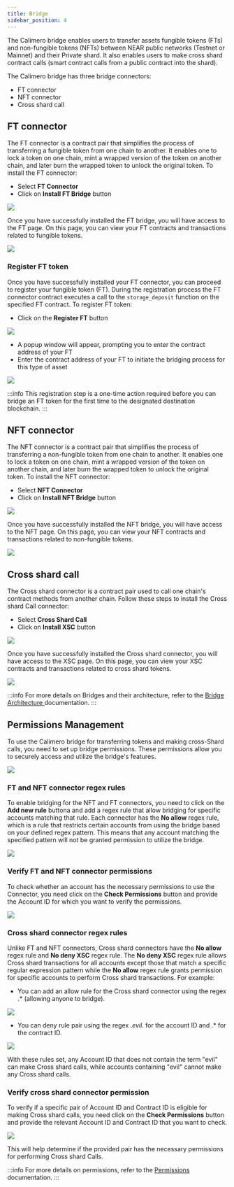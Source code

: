 ```yaml
---
title: Bridge
sidebar_position: 4
---
```


The Calimero bridge enables users to transfer assets fungible tokens (FTs) and non-fungible tokens (NFTs) between NEAR public networks (Testnet or Mainnet) and their Private shard. It also enables users to make cross shard contract calls (smart contract calls from a public contract into the shard).

The Calimero bridge has three bridge connectors:
- FT connector
- NFT connector
- Cross shard call

## FT connector

The FT connector is a contract pair that simplifies the process of transferring a fungible token from one chain to another. It enables one to lock a token on one chain, mint a wrapped version of the token on another chain, and later burn the wrapped token to unlock the original token. To install the FT connector:

- Select **FT Connector**
- Click on **Install FT Bridge** button

![](../../static/img/ft-connectors.png)

Once you have successfully installed the FT bridge, you will have access to the FT page. On this page, you can view your FT contracts and transactions related to fungible tokens. 

![](../../static/img/ft-connector-page.png)


### Register FT token

Once you have successfully installed your FT connector, you can proceed to register your fungible token (FT). During the registration process the FT connector contract executes a call to the `storage_deposit` function on the specified FT contract. To register FT token:

- Click on the **Register FT** button

![](../../static/img/register-ft.png)

- A popup window will appear, prompting you to enter the contract address of your FT
- Enter the contract address of your FT to initiate the bridging process for this type of asset

![](../../static/img/ft_contract_address.png)

:::info
This registration step is a one-time action required before you can bridge an FT token for the first time to the designated destination blockchain.
:::

## NFT connector

The NFT connector is a contract pair that simplifies the process of transferring a non-fungible token from one chain to another. It enables one to lock a token on one chain, mint a wrapped version of the token on another chain, and later burn the wrapped token to unlock the original token. To install the NFT connector:

- Select **NFT Connector**
- Click on **Install NFT Bridge** button

![](../../static/img/nft-connectors.png)

Once you have successfully installed the NFT bridge, you will have access to the NFT page. On this page, you can view your NFT contracts and transactions related to non-fungible tokens.

![](../../static/img/nft-bridge-overview.png)

## Cross shard call

The Cross shard connector is a contract pair used to call one chain's contract methods from another chain. Follow these steps to install the Cross shard Call connector:

- Select **Cross Shard Call**
- Click on **Install XSC** button

![](../../static/img/cross-shard.png)

Once you have successfully installed the Cross shard connector, you will have access to the XSC page. On this page, you can view your XSC contracts and transactions related to cross shard tokens.

![](../../static/img/xsc-bridge-overview.png)

:::info
For more details on Bridges and their architecture, refer to the [Bridge Architecture ](https://docs.calimero.network/bridge/architecture) documentation.
:::

## Permissions Management

To use the Calimero bridge for transferring tokens and making cross-Shard calls, you need to set up bridge permissions.  These permissions allow you to securely access and utilize the bridge's features.

![](../../static/img/permissions-management.png)

### FT and NFT connector regex rules

To enable bridging for the NFT and FT connectors, you need to click on the **Add new rule** buttona and add a regex rule that allow bridging for specific accounts matching that rule. Each connector has the **No allow** regex rule, which is a rule that restricts certain accounts from using the bridge based on your defined regex pattern. This means that any account matching the specified pattern will not be granted permission to utilize the bridge.

![](../../static/img/add-regex-rule.png)

### Verify FT and NFT connector permissions

To check whether an account has the necessary permissions to use the Connector, you need click on the **Check Permissions** button and provide the Account ID for which you want to verify the permissions. 

![](../../static/img/check-permissions.png)

### Cross shard connector regex rules

Unlike FT and NFT connectors, Cross shard connectors have the **No allow** regex rule and **No deny XSC** regex rule. The **No deny XSC** regex rule allows Cross shard transactions for all accounts except those that match a specific regular expression pattern while the **No allow** regex rule grants permission for specific accounts to perform Cross shard transactions. For example:

- You can add an allow rule for the Cross shard connector using the regex .* (allowing anyone to bridge). 

![](../../static/img/xsc-regex-allow.png)

- You can deny rule pair using the regex .*evil.* for the account ID and .* for the contract ID.

![](../../static/img/deny-rule.png)

With these rules set, any Account ID that does not contain the term "evil" can make Cross shard calls, while accounts containing "evil" cannot make any Cross shard calls.

### Verify cross shard connector permission

To verify if a specific pair of Account ID and Contract ID is eligible for making Cross shard calls, you need click on the **Check Permissions** button and provide the relevant Account ID and Contract ID that you want to check. 

![](../../static/img/deny-permisson-rule.png)

This will help determine if the provided pair has the necessary permissions for performing Cross shard Calls.

:::info
For more details on permissions, refer to the [Permissions](/docs/bridge/bridging/2_permissions.mdx) documentation.
:::
